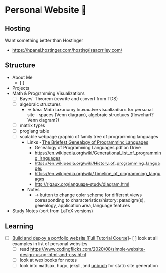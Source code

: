 # Personal Website 🌱

## Hosting

Want something better than Hostinger

- https://hpanel.hostinger.com/hosting/isaacrriley.com/

## Structure

- About Me
    - [ ]  
- Projects
- Math & Programming Visualizations
    - [ ]  Bayes’ Theorem (rewrite and convert from TDS)
    - [ ]  algebraic structures
        - ⇒ Idea: Math taxonomy interactive visualizations for personal site - spaces (Venn diagram), algebraic structures (flowchart? Venn diagram?)
    - [ ]  matrix types
    - [ ]  proglang table
    - [ ]  scalable webpage graphic of family tree of programming languages
        - Links            - [The Briefest Genealogy of Programming Languages](http://www.martinrinehart.com/pages/genealogy-programming-languages.html)
            - Genealogy of Programming Languages.pdf on Drive
            - https://en.wikipedia.org/wiki/Generational_list_of_programming_languages
            - https://en.wikipedia.org/wiki/History_of_programming_languages
            - https://en.wikipedia.org/wiki/Timeline_of_programming_languages
            - http://rigaux.org/language-study/diagram.html
        - Notes
            - → button to change color scheme for different views corresponding to characteristics/history: paradigm(s), genealogy, application area, language features
- Study Notes (port from LaTeX versions)

## Learning
- [ ]  [Build and deploy a portfolio website [Full Tutorial Course]](https://www.youtube.com/watch?v=_xkSvufmjEs)- [ ]  look at all examples in list of personal websites
     - [ ]  read https://www.codingflicks.com/2020/08/simple-website-design-using-html-and-css.html
     - [ ]  look at web books for notes
     - [ ]  look into mathjax, hugo, jekyll, and [unbuch](https://github.com/mrtzh/unbuch) for static site generation